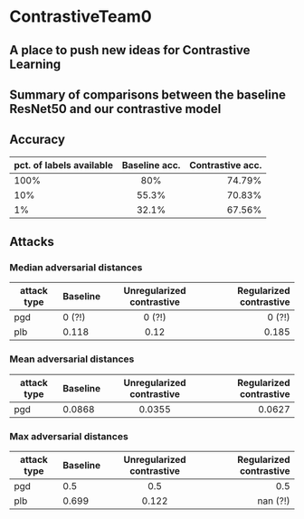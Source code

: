 # ContrastiveTeam0

## A place to push new ideas for Contrastive Learning


## Summary of comparisons between the baseline ResNet50 and our contrastive model

## Accuracy 

|   pct. of labels available    | Baseline acc.   | Contrastive acc.  |
| ------------- |:-------------:| -----:|
| 100%      | 80% | 74.79% |
| 10%      | 55.3%      |   70.83% |
| 1% | 32.1%      |    67.56% |

## Attacks

### Median adversarial distances

| attack type |   Baseline    | Unregularized contrastive   | Regularized contrastive  |
---- | ------------- |:-------------:| -----:|
pgd  | 0 (?!)     | 0 (?!) | 0 (?!) |
plb | 0.118      | 0.12      |   0.185 |

### Mean adversarial distances

| attack type |   Baseline    | Unregularized contrastive   | Regularized contrastive  |
---- | ------------- |:-------------:| -----:|
pgd | 0.0868      | 0.0355 | 0.0627 |

### Max adversarial distances

| attack type |   Baseline    | Unregularized contrastive   | Regularized contrastive  |
---- | ------------- |:-------------:| -----:|
pgd | 0.5      | 0.5 | 0.5 |
plb | 0.699      | 0.122      |   nan (?!) |






